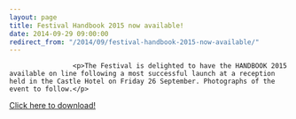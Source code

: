 ```yaml
---
layout: page
title: Festival Handbook 2015 now available!
date: 2014-09-29 09:00:00
redirect_from: "/2014/09/festival-handbook-2015-now-available/"
---
```

<section>

                    
                    <p>The Festival is delighted to have the HANDBOOK 2015 available on line following a most successful launch at a reception held in the Castle Hotel on Friday 26 September. Photographs of the event to follow.</p>
<p><a href="http://www.tauntonfestival.org.uk/wp-content/uploads/2014/01/Festival_Handbook_2015.pdf" onclick="_gaq.push(['_trackEvent','download','http://www.tauntonfestival.org.uk/wp-content/uploads/2014/01/Festival_Handbook_2015.pdf']);" >Click here to download!</a></p>

                
</section>
